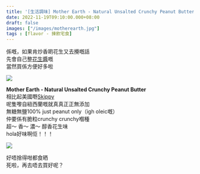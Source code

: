 ```yaml
---
title: '[生活調味] Mother Earth - Natural Unsalted Crunchy Peanut Butter'
date: 2022-11-19T09:10:00.000+08:00
draft: false
images: ["/images/motherearth.jpg"]
tags : [flavor - 揀飲宅食]
---
```


係嘅，如果肯炒香啲花生又去攪嘅話  
先會自己整[花生醬](https://hidie.net/peanutbutter/)嘅  
當然買係方便好多啦  

![](/images/motherearth.jpg)

**Mother Earth - Natural Unsalted Crunchy Peanut Butter**  
相比起美國嘢[Skippy](https://hidie.net/skippy/)  
呢隻嚟自紐西蘭嘅就真真正正無添加  
無糖無鹽100% just peanut only（igh oleic嘅）  
仲要係有脆粒crunchy crunchy嗰種  
超～ 香～ 濃～ 醇香花生味  
hola好味啊佢！！！  

![](/images/motherearth1.jpg)

好唔捨得咁都食晒  
死啦，再去唔去買好呢？  
